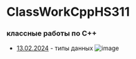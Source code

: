 # ClassWorkCppHS311
### классные работы по C++

- [13.02.2024](13.02.2024) - типы данных
![image](https://github.com/reshetovProg/ClassWorkCppHS311/assets/94145533/d3686bdc-b55c-4ac6-bfa5-f298f204c616)


